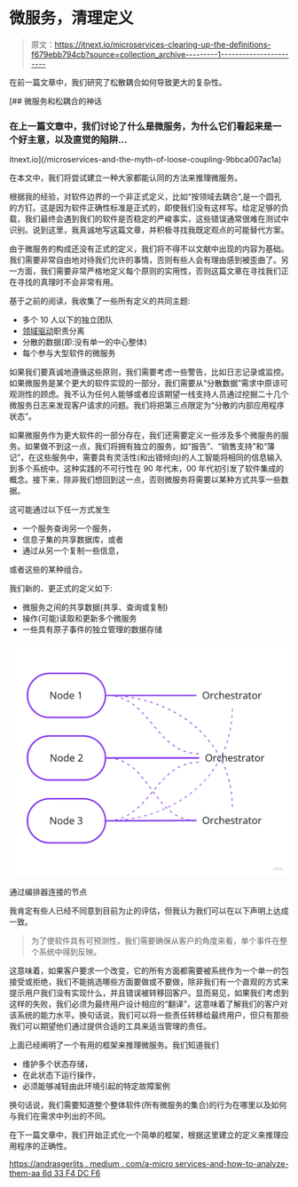 # 微服务，清理定义

> 原文：<https://itnext.io/microservices-clearing-up-the-definitions-f679ebb794cb?source=collection_archive---------1----------------------->

在前一篇文章中，我们研究了松散耦合如何导致更大的复杂性。

 [## 微服务和松耦合的神话

### 在上一篇文章中，我们讨论了什么是微服务，为什么它们看起来是一个好主意，以及直觉的陷阱…

itnext.io](/microservices-and-the-myth-of-loose-coupling-9bbca007ac1a) 

在本文中，我们将尝试建立一种大家都能认同的方法来推理微服务。

根据我的经验，对软件边界的一个非正式定义，比如“按领域去耦合”,是一个圆孔的方钉。这是因为软件正确性标准是正式的，即使我们没有这样写。给定足够的负载，我们最终会遇到我们的软件是否稳定的严峻事实，这些错误通常很难在测试中识别。说到这里，我真诚地写这篇文章，并积极寻找我既定观点的可能替代方案。

由于微服务的构成还没有正式的定义，我们将不得不以文献中出现的内容为基础。我们需要非常自由地对待我们允许的事情，否则有些人会有理由感到被歪曲了。另一方面，我们需要非常严格地定义每个原则的实用性，否则这篇文章在寻找我们正在寻找的真理时不会非常有用。

基于之前的阅读，我收集了一些所有定义的共同主题:

*   多个 10 人以下的独立团队
*   [领域驱动](https://en.wikipedia.org/wiki/Domain-driven_design)职责分离
*   分散的数据(即:没有单一的中心整体)
*   每个参与大型软件的微服务

如果我们要真诚地遵循这些原则，我们需要考虑一些警告，比如日志记录或监控。如果微服务是某个更大的软件实现的一部分，我们需要从“分散数据”需求中原谅可观测性的顾虑。我不认为任何人能够或者应该期望一线支持人员通过挖掘二十几个微服务日志来发现客户请求的问题。我们将把第三点限定为“分散的内部应用程序状态”。

如果微服务作为更大软件的一部分存在，我们还需要定义一些涉及多个微服务的服务。如果做不到这一点，我们将拥有独立的服务，如“报告”、“销售支持”和“簿记”，在这些服务中，需要具有灵活性(和出错倾向)的人工智能将相同的信息输入到多个系统中。这种实践的不可行性在 90 年代末，00 年代初引发了软件集成的概念。接下来，除非我们想回到这一点，否则微服务将需要以某种方式共享一些数据。

这可能通过以下任一方式发生

*   一个服务查询另一个服务，
*   信息子集的共享数据库，或者
*   通过从另一个复制一些信息，

或者这些的某种组合。

我们新的、更正式的定义如下:

*   微服务之间的共享数据(共享、查询或复制)
*   操作(可能)读取和更新多个微服务
*   一些具有原子事件的独立管理的数据存储

![](img/8d4f4a6714e47c389825ba7c803a5f64.png)

通过编排器连接的节点

我肯定有些人已经不同意到目前为止的评估，但我认为我们可以在以下声明上达成一致。

> 为了使软件具有可预测性，我们需要确保从客户的角度来看，单个事件在整个系统中得到反映。

这意味着，如果客户要求一个改变，它的所有方面都需要被系统作为一个单一的包接受或拒绝，我们不能挑选哪些方面要做或不要做，除非我们有一个直观的方式来提示用户我们没有实现什么，并且错误被转移回客户。显而易见，如果我们考虑到这样的失败，我们必须为最终用户设计相应的“翻译”，这意味着了解我们的客户对该系统的能力水平。换句话说，我们可以将一些责任转移给最终用户，但只有那些我们可以期望他们通过提供合适的工具来适当管理的责任。

上面已经阐明了一个有用的框架来推理微服务。我们知道我们

*   维护多个状态存储，
*   在此状态下运行操作，
*   必须能够减轻由此环境引起的特定故障案例

换句话说，我们需要知道整个整体软件(所有微服务的集合)的行为在哪里以及如何与我们在需求中列出的不同。

在下一篇文章中，我们开始正式化一个简单的框架，根据这里建立的定义来推理应用程序的正确性。

[https://andrasgerlits . medium . com/a-micro services-and-how-to-analyze-them-aa 6d 33 F4 DC F6](https://andrasgerlits.medium.com/a-microservices-and-how-to-analyse-them-aa6d33f4dcf6)
